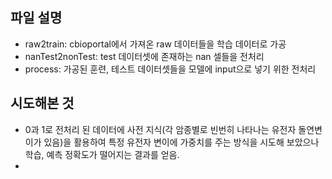 ## 파일 설명
+ raw2train: cbioportal에서 가져온 raw 데이터들을 학습 데이터로 가공
+ nanTest2nonTest: test 데이터셋에 존재하는 nan 셀들을 전처리
+ process: 가공된 훈련, 테스트 데이터셋들을 모델에 input으로 넣기 위한 전처리

## 시도해본 것
+ 0과 1로 전처리 된 데이터에 사전 지식(각 암종별로 빈번히 나타나는 유전자 돌연변이가 있음)을 활용하여 특정 유전자 변이에 가중치를 주는 방식을 시도해 보았으나 학습, 예측 정확도가 떨어지는 결과를 얻음.
+ 
